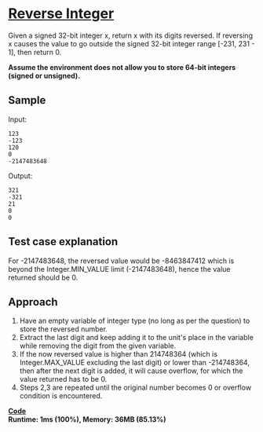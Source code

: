 # [Reverse Integer](https://leetcode.com/problems/reverse-integer/)

Given a signed 32-bit integer x, return x with its digits reversed. If reversing x causes the value to go outside the signed 32-bit integer range [-231, 231 - 1], then return 0.

**Assume the environment does not allow you to store 64-bit integers (signed or unsigned).**

## Sample
Input: 
```
123
-123
120
0
-2147483648
```
Output: 
```
321
-321
21
0
0
```
## Test case explanation
For -2147483648, the reversed value would be -8463847412 which is beyond the Integer.MIN_VALUE limit (-2147483648), hence the value returned should be 0.

## Approach
1. Have an empty variable of integer type (no long as per the question) to store the reversed number.
2. Extract the last digit and keep adding it to the unit's place  in the variable while removing the digit from the given variable.
3. If the now reversed value is higher than 214748364 (which is Integer.MAX_VALUE excluding the last digit) or lower than -214748364, then after the next digit is added, it will cause overflow, for which the value returned has to be 0.
4. Steps 2,3 are repeated until the original number becomes 0 or overflow condition is encountered.
  
**[Code](https://github.com/AaveshK/Programming/blob/master/Leetcode/7.%20Reverse%20Integer/RIOptimal.java)**  
**Runtime: 1ms (100%), Memory: 36MB (85.13%)**  